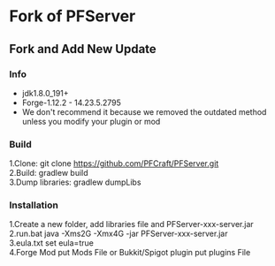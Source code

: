 # Fork of PFServer

## Fork and Add New Update

### Info
* jdk1.8.0_191+
* Forge-1.12.2 - 14.23.5.2795
* We don't recommend it because we removed the outdated method unless you modify your plugin or mod

### Build
1.Clone: git clone https://github.com/PFCraft/PFServer.git<br>
2.Build: gradlew build<br>
3.Dump libraries: gradlew dumpLibs

### Installation
1.Create a new folder, add libraries file and PFServer-xxx-server.jar<br>
2.run.bat java -Xms2G -Xmx4G -jar PFServer-xxx-server.jar<br>
3.eula.txt set eula=true<br>
4.Forge Mod put Mods File or Bukkit/Spigot plugin put plugins File
